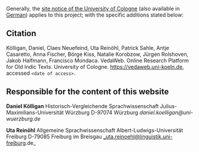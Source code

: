Generally, the [site notice of the University of Cologne](https://www.portal.uni-koeln.de/impressum.html?L=1)
(also available in [German](https://www.portal.uni-koeln.de/impressum.html?L=0))
applies to this project; with the specific additions stated below:

## Citation

Kölligan, Daniel, Claes Neuefeind, Uta Reinöhl, Patrick Sahle,
Antje Casaretto, Anna Fischer, Börge Kiss, Natalie Korobzow,
Jürgen Rolshoven, Jakob Halfmann, Francisco Mondaca. VedaWeb.
Online Research Platform for Old Indic Texts.
University of Cologne. https://vedaweb.uni-koeln.de, accessed `<date of access>`.

## Responsible for the content of this website

**Daniel Kölligan**
Historisch-Vergleichende Sprachwissenschaft
Julius-Maximilians-Universität Würzburg
D-97074 Würzburg
_daniel.koelligan@uni-wuerzburg.de_

**Uta Reinöhl**
Allgemeine Sprachwissenschaft
Albert-Ludwigs-Universität Freiburg
D-79085 Freiburg im Breisgau
_uta.reinoehl@linguistik.uni-freiburg.de_
